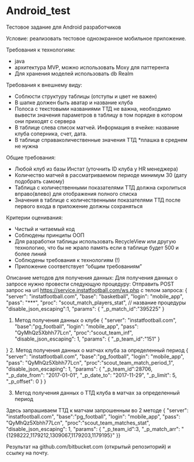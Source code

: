 # Android_test
Тестовое задание для Android разработчиков

Условие: реализовать тестовое одноэкранное мобильное приложение.

Требования к технологиям:
- java
- архитектура MVP, можно использовать Moxy для паттерента
- Для хранения моделей использовать db Realm

Требования к внешнему виду:
- Соблюсти структуру таблицы (отступы и цвет не важен)
- В шапке должен быть аватар и название клуба
- Полоса с текстовыми названиями ТТД не важна, необходимо вывести
значения параметров в таблицу в том порядке в
котором они приходят с сервера
- В таблице слева список матчей. Информация в ячейке:
название клуба соперника, счет, дата.
- В таблице справаколичественные значения ТТД
*плашка в среднем не нужна

Общие требования:
- Любой клуб из базы Инстат (уточнить ID клуба у HR
менеджера)
- Количество матчей в рассматриваемом периоде минимум 30
(дату подобрать самому)
- Таблица с количественными показателями ТТД должна скролиться
вправо(влево) для отображения полного списка
- Значения в таблице с количественными показателями ТТД
после первого входа в приложение должны сохраняться

Критерии оценивания:
- Чистый и читаемый код
- Соблюдены принципы ООП
- Для разработки таблицы использовать RecycleView или другую технологию, что бы не
жрало память если в таблице будет 500 и более линий
- Соблюдены требования к технологиям (!)
- Приложение соответствует “общим требованиям”

Описание методов для получения данных:
Для получения данных о запросе нужно провести следующую
процедуру:
Отправить POST запрос на url
https://service.instatfootball.com/ws.php c телом запроса:
{
"server": "instatfootball.com",
"base": "basketball",
"login": "mobile_app",
"pass": "***",
"proc": "scout_match_players_stat", // название процедуры
"disable_json_escaping":1,
"params": {
"_p_match_id":"395225"
}

1. Метод получения данных о клубе
{
"server": "instatfootball.com",
"base":"pg_football",
"login": "mobile_app",
"pass": "QyMhQz5Xbhh77Lcn",
"proc":"scout_team_inf",
"disable_json_escaping": 1,
"params": {
"_p_team_id":"151"
}

}
2. Метод получения данных о матчах клуба за
определенный период
{
"server": "instatfootball.com",
"base":"pg_football",
"login": "mobile_app",
"pass": "QyMhQz5Xbhh77Lcn",
"proc":"scout_team_match_period_1",
"disable_json_escaping": 1,
"params": {
"_p_team_id":28706,
"_p_date_from": "2017-01-01",
"_p_date_to": "2017-11-29",
"_p_limit": 5,
"_p_offset": 0
}
}

3. Метод получения данных о ТТД клуба в матчах
за определенный период

Здесь запрашиваем ТТД к матчам запрошенным во 2 методе
{
"server": "instatfootball.com",
"base":"pg_football",
"login": "mobile_app",
"pass": "QyMhQz5Xbhh77Lcn",
"proc":"scout_team_matches_stat",
"disable_json_escaping": 1,
"params": {
"_p_team_id":3,
"_p_match_arr": "{1298222,1179212,1309067,1179203,1179195}"
}}


Результат на github.com/bitbucket.com (открытый репозиторий) и ссылку на почту.
